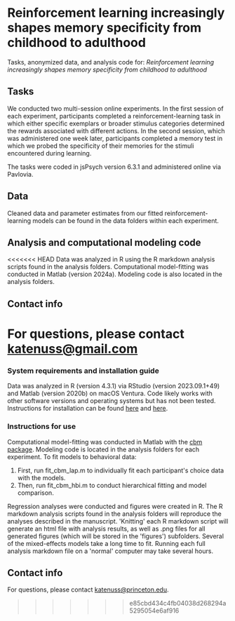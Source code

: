 # Reinforcement learning increasingly shapes memory specificity from childhood to adulthood
Tasks, anonymized data, and analysis code for: *Reinforcement learning increasingly shapes memory specificity from childhood to adulthood*

## Tasks
We conducted two multi-session online experiments. In the first session of each experiment, participants completed a reinforcement-learning task in which either specific exemplars or broader stimulus categories determined the rewards associated with different actions. In the second session, which was administered one week later, participants completed a memory test in which we probed the specificity of their memories for the stimuli encountered during learning.

The tasks were coded in jsPsych version 6.3.1 and administered online via Pavlovia.

## Data
Cleaned data and parameter estimates from our fitted reinforcement-learning models can be found in the data folders within each experiment. 

## Analysis and computational modeling code
<<<<<<< HEAD
Data was analyzed in R using the R markdown analysis scripts found in the analysis folders. 
Computational model-fitting was conducted in Matlab (version 2024a). Modeling code is also located in the analysis folders.

## Contact info
For questions, please contact katenuss@gmail.com
=======
### System requirements and installation guide
Data was analyzed in R (version 4.3.1) via RStudio (version 2023.09.1+49) and Matlab (version 2020b) on macOS Ventura. Code likely works with other software versions and operating systems but has not been tested. Instructions for installation can be found [here](https://posit.co/download/rstudio-desktop/) and [here](https://www.mathworks.com/help/install/).

### Instructions for use
Computational model-fitting was conducted in Matlab with the [cbm package](https://github.com/payampiray/cbm). Modeling code is located in the analysis folders for each experiment. To fit models to behavioral data:
1. First, run fit_cbm_lap.m to individually fit each participant's choice data with the models.
2. Then, run fit_cbm_hbi.m to conduct hierarchical fitting and model comparison.

Regression analyses were conducted and figures were created in R. The R markdown analysis scripts found in the analysis folders will reproduce the analyses described in the manuscript. 'Knitting' each R markdown script will generate an html file with analysis results, as well as .png files for all generated figures (which will be stored in the 'figures') subfolders. Several of the mixed-effects models take a long time to fit. Running each full analysis markdown file on a 'normal' computer may take several hours.

## Contact info
For questions, please contact katenuss@princeton.edu.
>>>>>>> e85cbd434c4fb04038d268294a5295054e6af916
